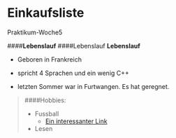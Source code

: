 # Einkaufsliste
Praktikum-Woche5

####**Lebenslauf**
####Lebenslauf
**Lebenslauf**



* Geboren in Frankreich


* spricht 4 Sprachen und ein wenig C++

* letzten Sommer war in Furtwangen. Es hat geregnet.


> ####Hobbies:
> * Fussball
>	* [Ein interessanter Link](http://manutd.ru/)
> * Lesen

